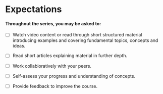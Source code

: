 # Expectations

#### Throughout the series, you may be asked to:

* [ ] Watch video content or read through short structured material introducing examples and covering fundamental topics, concepts and ideas.
* [ ] Read short articles explaining material in further depth.
* [ ] Work collabioratively with your peers.
* [ ] Self-assess your progress and understanding of concepts.
* [ ] Provide feedback to improve the course.


